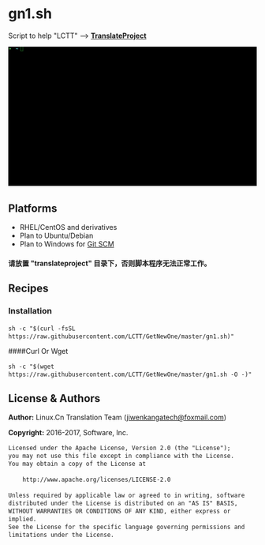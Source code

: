 # gn1.sh

Script to help "LCTT" -->  **[TranslateProject](https://github.com/LCTT/TranslateProject)**

![GetNewOne Gif](https://raw.githubusercontent.com/LCTT/GetNewOne/master/data/GetNewOne.gif)

## Platforms

- RHEL/CentOS and derivatives
- Plan to Ubuntu/Debian
- Plan to Windows for [Git SCM](https://git-for-windows.github.io/)

#### 请放置 "translateproject" 目录下，否则脚本程序无法正常工作。

## Recipes
### Installation
```
sh -c "$(curl -fsSL https://raw.githubusercontent.com/LCTT/GetNewOne/master/gn1.sh)"
```
####Curl Or Wget
```
sh -c "$(wget https://raw.githubusercontent.com/LCTT/GetNewOne/master/gn1.sh -O -)"
```

## License & Authors
**Author:** Linux.Cn Translation Team ([jiwenkangatech@foxmail.com](mailto:jiwenkangatech@foxmail.com))

**Copyright:** 2016-2017,  Software, Inc.

```
Licensed under the Apache License, Version 2.0 (the "License");
you may not use this file except in compliance with the License.
You may obtain a copy of the License at

    http://www.apache.org/licenses/LICENSE-2.0

Unless required by applicable law or agreed to in writing, software
distributed under the License is distributed on an "AS IS" BASIS,
WITHOUT WARRANTIES OR CONDITIONS OF ANY KIND, either express or implied.
See the License for the specific language governing permissions and
limitations under the License.
```
